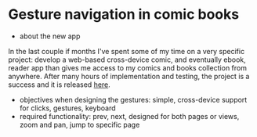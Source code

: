 # Gesture navigation in comic books

- about the new app

In the last couple if months I've spent some of
my time on a very specific project: develop a 
web-based cross-device comic, and eventually ebook, 
reader app than gives me access to my comics and 
books collection from anywhere. After many hours
of implementation and testing, the project is a
success and it is released [here](www).

- objectives when designing the gestures: simple, cross-device support for clicks, gestures, keyboard
- required functionality: prev, next, designed for both pages or views, zoom and pan, jump to specific page
